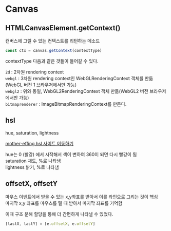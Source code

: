 # Canvas

## HTMLCanvasElement.getContext()
캔버스에 그릴 수 있는 컨텍스트를 리턴하는 메소드

```js
const ctx = canvas.getContext(contextType)
```
contextType 다음과 같은 것들이 들어갈 수 있다.

`2d` : 2차원 rendering context \
`webgl` : 3차원 rendering context인 WebGLRenderingContext 객체를 만듦(WebGL 버전 1 브라우저에서만 가능)\
`webgl2` :  위와 동일, WebGL2RenderingContext 객체 만듦(WebGL2 버전 브라우저에서만 가능)\
`bitmaprenderer` : ImageBitmapRenderingContext를 만든다. 

## hsl
hue, saturation, lightness 

[mother-effing hsl 사이트 이동하기](https://mothereffinghsl.com)

hue는 0 (빨강) 에서 시작해서 색이 변하여 360이 되면 다시 빨강이 됨 \
saturation 채도, %로 나타냄\
lightness 밝기, %로 나타냄

## offsetX, offsetY
마우스 이벤트에서 받을 수 있는 x,y좌표를 받아서 이를 라인으로 그리는 것이 핵심\
마지막 x,y 좌표를 마우스를 뗄 때 받아서 마지막 좌표를 기억함

이때 구조 분해 할당을 통해 더 간편하게 나타낼 수 있었다.
```js
[lastX, lastY] = [e.offsetX, e.offsetY]
```
